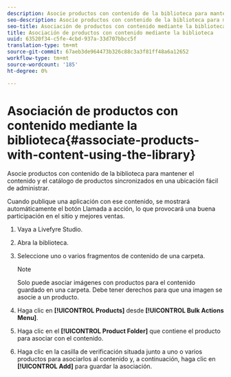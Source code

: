 ```yaml
---
description: Asocie productos con contenido de la biblioteca para mantener el contenido y el catálogo de productos sincronizados en una ubicación fácil de administrar.
seo-description: Asocie productos con contenido de la biblioteca para mantener el contenido y el catálogo de productos sincronizados en una ubicación fácil de administrar.
seo-title: Asociación de productos con contenido mediante la biblioteca
title: Asociación de productos con contenido mediante la biblioteca
uuid: 63520f34-c5fe-4cbd-937a-33d707bbcc5f
translation-type: tm+mt
source-git-commit: 67aeb3de964473b326c88c3a3f81ff48a6a12652
workflow-type: tm+mt
source-wordcount: '185'
ht-degree: 0%

---
```



# Asociación de productos con contenido mediante la biblioteca{#associate-products-with-content-using-the-library}

Asocie productos con contenido de la biblioteca para mantener el contenido y el catálogo de productos sincronizados en una ubicación fácil de administrar.

Cuando publique una aplicación con ese contenido, se mostrará automáticamente el botón Llamada a acción, lo que provocará una buena participación en el sitio y mejores ventas.

1. Vaya a Livefyre Studio.
1. Abra la biblioteca.
1. Seleccione uno o varios fragmentos de contenido de una carpeta.

   >[!NOTE]
   >
   >Solo puede asociar imágenes con productos para el contenido guardado en una carpeta. Debe tener derechos para que una imagen se asocie a un producto.

1. Haga clic en **[!UICONTROL Products]** desde **[!UICONTROL Bulk Actions Menu]**.
1. Haga clic en el **[!UICONTROL Product Folder]** que contiene el producto para asociar con el contenido.
1. Haga clic en la casilla de verificación situada junto a uno o varios productos para asociarlos al contenido y, a continuación, haga clic en **[!UICONTROL Add]** para guardar la asociación.
